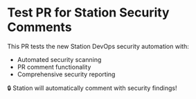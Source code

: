 # Test PR for Station Security Comments

This PR tests the new Station DevOps security automation with:
- Automated security scanning 
- PR comment functionality
- Comprehensive security reporting

🔒 Station will automatically comment with security findings!
